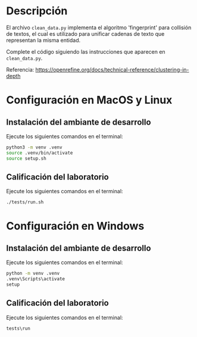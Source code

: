 # Descripción

El archivo `clean_data.py` implementa el algoritmo 'fingerprint' para collisión
de textos, el cual es utilizado para unificar cadenas de texto que representan
la misma entidad.

Complete el código siguiendo las instrucciones que aparecen en `clean_data.py`.

Referencia:
https://openrefine.org/docs/technical-reference/clustering-in-depth

# Configuración en MacOS y Linux

## Instalación del ambiante de desarrollo

Ejecute los siguientes comandos en el terminal:

```bash
python3 -m venv .venv
source .venv/bin/activate
source setup.sh
```

## Calificación del laboratorio

Ejecute los siguientes comandos en el terminal:

```bash
./tests/run.sh
```

# Configuración en Windows

## Instalación del ambiante de desarrollo

Ejecute los siguientes comandos en el terminal:

```bash
python -m venv .venv
.venv\Scripts\activate
setup
```

## Calificación del laboratorio

Ejecute los siguientes comandos en el terminal:

```bash
tests\run
```